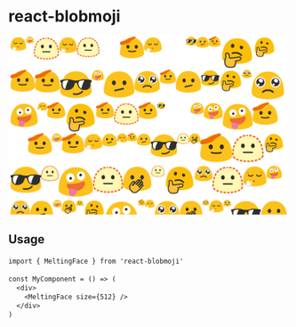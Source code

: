 # react-blobmoji

![example](./example.png)

## Usage

```tsx
import { MeltingFace } from 'react-blobmoji'

const MyComponent = () => (
  <div>
    <MeltingFace size={512} />
  </div>
)
```